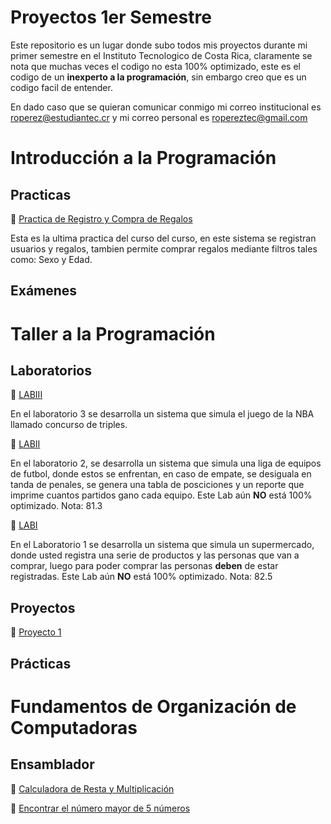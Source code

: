 # Proyectos 1er Semestre
Este repositorio es un lugar donde subo todos mis proyectos durante mi primer semestre en el Instituto Tecnologico de Costa Rica, claramente se nota que muchas veces el codigo no esta 100% optimizado, este es el codigo de un **inexperto a la programación**, sin embargo creo que es un codigo facil de entender.

En dado caso que se quieran comunicar conmigo mi correo institucional es roperez@estudiantec.cr y mi correo personal es ropereztec@gmail.com

# Introducción a la Programación
## Practicas
🌟 [Practica de Registro y Compra de Regalos](https://github.com/ropereztec/Proyectos-1er-Semestre/blob/main/Regalos.py)

Esta es la ultima practica del curso del curso, en este sistema se registran usuarios y regalos, tambien permite comprar regalos mediante filtros tales como: Sexo y Edad.

## Exámenes

# Taller a la Programación
## Laboratorios
🌟 [LABIII](https://github.com/ropereztec/Proyectos-1er-Semestre/blob/main/Laboratorio%203%20(Taller%20de%20Programaci%C3%B3n).py)

En el laboratorio 3 se desarrolla un sistema que simula el juego de la NBA llamado concurso de triples.

🌟 [LABII](https://github.com/ropereztec/Proyectos-1er-Semestre/blob/main/Lab%20II.py)

En el laboratorio 2, se desarrolla un sistema que simula una liga de equipos de futbol, donde estos se enfrentan, en caso de empate, se desiguala en tanda de penales, se genera una tabla de posciciones y un reporte que imprime cuantos partidos gano cada equipo. Este Lab aún **NO** está 100% optimizado. Nota: 81.3

🌟 [LABI](https://github.com/ropereztec/Proyectos-1er-Semestre/blob/main/Lab1.py)

En el Laboratorio 1 se desarrolla un sistema que simula un supermercado, donde usted registra una serie de productos y las personas que van a comprar, luego para poder comprar las personas **deben** de estar registradas. Este Lab aún **NO** está 100% optimizado. Nota: 82.5

## Proyectos
🌟 [Proyecto 1](https://github.com/ropereztec/Proyectos-1er-Semestre/blob/main/proy.py)


## Prácticas

# Fundamentos de Organización de Computadoras
## Ensamblador
🌟 [Calculadora de Resta y Multiplicación](https://github.com/ropereztec/Proyectos-1er-Semestre/blob/main/Calculadora%20de%20Resta%20y%20multiplicacion%20de%20un%20digito.asm)

🌟 [Encontrar el número mayor de 5 números](https://github.com/ropereztec/Proyectos-1er-Semestre/blob/main/num%20mayor.asm)
